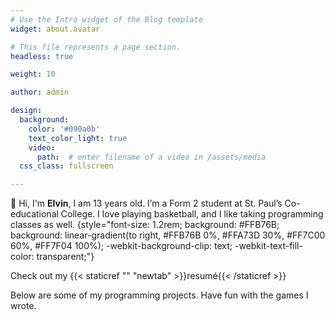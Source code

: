 ```yaml
---
# Use the Intro widget of the Blog template
widget: about.avatar

# This file represents a page section.
headless: true

weight: 10

author: admin

design:
  background:
    color: '#090a0b'
    text_color_light: true
    video:
      path:  # enter filename of a video in /assets/media
  css_class: fullscreen

---
```




👋 Hi, I'm **Elvin**, I am 13 years old. I’m a Form 2 student at St. Paul’s Co-educational College.
I love playing basketball, and I like taking programming classes as well.
{style="font-size: 1.2rem; background: #FFB76B; background: linear-gradient(to right, #FFB76B 0%, #FFA73D 30%, #FF7C00 60%, #FF7F04 100%); -webkit-background-clip: text; -webkit-text-fill-color: transparent;"}

Check out my {{< staticref "" "newtab" >}}resumé{{< /staticref >}}






Below are some of my programming projects. Have fun with the games I wrote.

